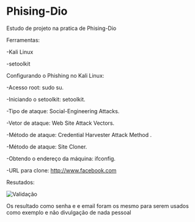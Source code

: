 # Phising-Dio
Estudo de projeto na pratica de Phising-Dio

 Ferramentas:
 
  -Kali Linux
  
  -setoolkit
  
 Configurando o Phishing no Kali Linux:
 
  -Acesso root: sudo su.
  
  -Iniciando o setoolkit: setoolkit.
  
  -Tipo de ataque: Social-Engineering Attacks.
  
  -Vetor de ataque: Web Site Attack Vectors.
  
  -Método de ataque: Credential Harvester Attack Method .
  
  -Método de ataque: Site Cloner.
  
  -Obtendo o endereço da máquina: ifconfig.
  
  -URL para clone: http://www.facebook.com
  
Resutados:

![Validação](https://user-images.githubusercontent.com/79328506/226508445-fa3cbbed-bcb0-4a4f-a1dc-80c4f39c0408.png)



Os resultado como senha e e email foram os mesmo para serem usados como exemplo e não divulgação de nada pessoal
